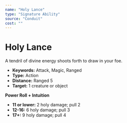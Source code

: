 ```yaml
---
name: "Holy Lance"
type: "Signature Ability"
source: "Conduit"
cost: ""
---
```


# Holy Lance

A tendril of divine energy shoots forth to draw in your foe.

- **Keywords:** Attack, Magic, Ranged
- **Type:** Action
- **Distance:** Ranged 5
- **Target:** 1 creature or object

**Power Roll + Intuition**

- **11 or lower:** 2 holy damage; pull 2
- **12-16:** 6 holy damage; pull 3
- **17+:** 9 holy damage; pull 4
